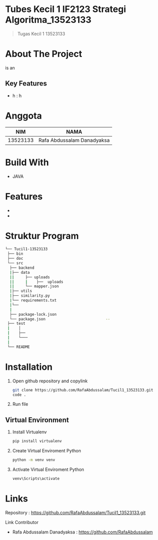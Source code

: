 # Tubes Kecil 1 IF2123 Strategi Algoritma_13523133
> Tugas Kecil 1 13523133

# About The Project
 is an 

## Key Features
- h : 
  h


# Anggota
| NIM  | NAMA |
| ------------- | ------------- |
| 13523133 | Rafa Abdussalam Danadyaksa  |

# Build With
- JAVA

# Features
-  
-

# Struktur Program
```bash
└── Tucil1-13523133
 ├── bin
 ├── doc
 └── src
  ├── backend
  |├── data
  ||     ├── uploads
  ||     |    ├──  uploads
  ||     └── mapper.json
  |├── utils
  |├── similarity.py
  |└── requirements.txt
  |└── 
  | 
  ├── package-lock.json
  └── package.json                           --
 ├── test
 |    │
 |    ├── 
 |    └─── 
 |
 └── README

```
  
# Installation
1. Open github repository and copylink
   ```bash
   git clone https://github.com/RafaAbdussalam/Tucil1_13523133.git
   code .
   ```
2. Run file

## Virtual Environment
1. Install Virtualenv
   ```bash
   pip install virtualenv
   ```
2. Create Virtual Enviroment Python
   ```bash
   python -m venv venv
   ```
3. Activate Virtual Enviroment Python
   ```bash
   venv\Scripts\activate
   ```



# Links
Repository : https://github.com/RafaAbdussalam/Tucil1_13523133.git

Link Contributor
- Rafa Abdussalam Danadyaksa : https://github.com/RafaAbdussalam
